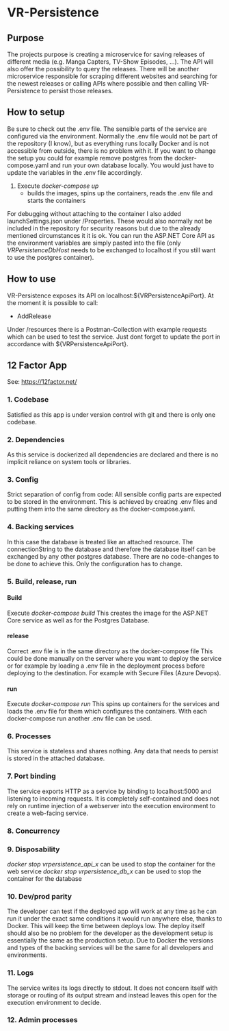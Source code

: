 ﻿# VR-Persistence

## Purpose
The projects purpose is creating a microservice for saving releases of different media (e.g. Manga Capters, TV-Show Episodes, ...).
The API will also offer the possibility to query the releases.
There will be another microservice responsible for scraping different websites and searching for the newest releases or calling APIs where possible and then calling VR-Persistence to persist those releases.

## How to setup
Be sure to check out the .env file. The sensible parts of the service are configured via the environment. Normally the .env file would not be part of
the repository (I know), but as everything runs locally Docker and is not accessible from outside, there is no problem with it. If you want to change the setup you could for example remove postgres from the docker-compose.yaml and run your own database locally.
You would just have to update the variables in the .env file accordingly.

1. Execute *docker-compose up* 
    * builds the images, spins up the containers, reads the .env file and starts the containers

For debugging without attaching to the container I also added launchSettings.json under /Properties. These would also normally not be included in the repository for security reasons but due to the already mentioned circumstances it it is ok.
You can run the ASP.NET Core API as the environment variables are simply pasted into the file (only *VRPersistenceDbHost* needs to be exchanged to localhost if you still want to use the postgres container).

## How to use
VR-Persistence exposes its API on localhost:${VRPersistenceApiPort}. At the moment it is possible to call:
* AddRelease

Under /resources there is a Postman-Collection with example requests which can be used to test the service. Just dont forget to update the port in accordance with ${VRPersistenceApiPort}.

## 12 Factor App
See: https://12factor.net/
### 1. Codebase
Satisfied as this app is under version control with git and there is only one codebase.

### 2. Dependencies
As this service is dockerized all dependencies are declared and there is no implicit reliance on system tools or libraries.

### 3. Config
Strict separation of config from code:
All sensible config parts are expected to be stored in the environment. This is achieved by creating .env files and putting them into the same directory as the docker-compose.yaml.

### 4. Backing services
In this case the database is treated like an attached resource. The connectionString to the database and therefore the database itself can be exchanged by any other postgres database.
There are no code-changes to be done to achieve this. Only the configuration has to change.

### 5. Build, release, run
#### Build
Execute *docker-compose build*
This creates the image for the ASP.NET Core service as well as for the Postgres Database.
#### release
Correct .env file is in the same directory as the docker-compose file
This could be done manually on the server where you want to deploy the service or for example by loading a .env file in the deployment process before deploying to the destination. For example with Secure Files (Azure Devops).
#### run
Execute *docker-compose run*
This spins up containers for the services and loads the .env file for them which configures the containers. With each docker-compose run another .env file can be used.

### 6. Processes
This service is stateless and shares nothing. Any data that needs to persist is stored in the attached database.

### 7. Port binding
The service exports HTTP as a service by binding to localhost:5000 and listening to incoming requests. It is completely self-contained and does not rely on runtime injection of a webserver into the execution environment to create a web-facing service.

### 8. Concurrency

### 9. Disposability
*docker stop vrpersistence_api_x* can be used to stop the container for the web service
*docker stop vrpersistence_db_x* can be used to stop the container for the database

### 10. Dev/prod parity
The developer can test if the deployed app will work at any time as he can run it under the exact same conditions it would run anywhere else, thanks to Docker. This will keep the time between deploys low.
The deploy itself should also be no problem for the developer as the development setup is essentially the same as the production setup.
Due to Docker the versions and types of the backing services will be the same for all developers and environments.

### 11. Logs
The service writes its logs directly to stdout. It does not concern itself with storage or routing of its output stream and instead leaves this open for the execution environment to decide.

### 12. Admin processes


 